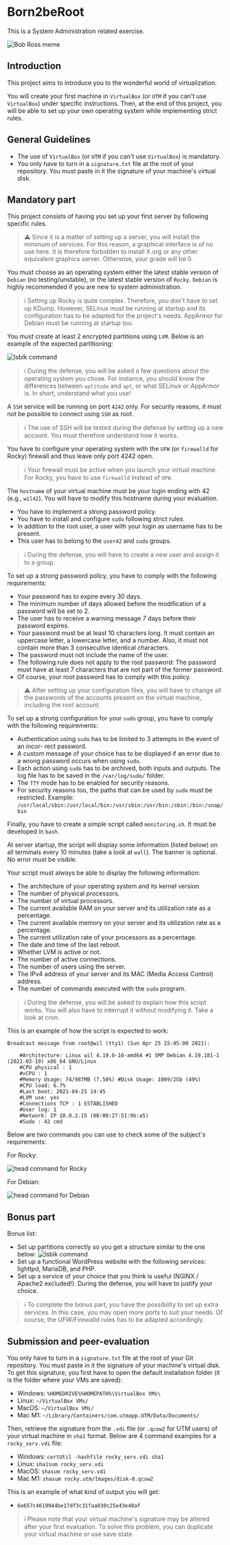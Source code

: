 # Born2beRoot

This is a System Administration related exercise.

![Bob Ross meme](./assets/bob-ross.jpg)

## Introduction

This project aims to introduce you to the wonderful world of virtualization.

You will create your first machine in `VirtualBox` (or `UTM` if you can't use `VirtualBox`)
under specific instructions.
Then, at the end of this project, you will be able to set up your own operating system while implementing strict rules.

## General Guidelines

- The use of `VirtualBox` (or `UTM` if you can't use `VirtualBox`) is mandatory.
- You only have to turn in a `signature.txt` file at the root of your repository.
You must paste in it the signature of your machine's virtual disk.

## Mandatory part

This project consists of having you set up your first server by following specific rules.

> ⚠️ Since it is a matter of setting up a server, you will install the minimum of services.
> For this reason, a graphical interface is of no use here.
> It is therefore forbidden to install X.org or any other equivalent graphics server.
> Otherwise, your grade will be 0.

You must choose as an operating system either the latest stable version of `Debian`
(no testing/unstable), or the latest stable version of `Rocky`.
`Debian` is highly recommended if you are new to system administration.

> ℹ️ Setting up Rocky is quite complex. Therefore, you don't have to set up KDump.
> However, SELinux must be running at startup and its configuration has to be adapted for the project's needs.
> AppArmor for Debian must be running at startup too.

You must create at least 2 encrypted partitions using `LVM`. Below is an example of the
expected partitioning:

![lsblk command](./assets/lsblk1.png)

> ℹ️ During the defense, you will be asked a few questions about the operating system you chose.
> For instance, you should know the differences between `aptitude` and `apt`, or what SELinux or AppArmor is.
> In short, understand what you use!

A `SSH` service will be running on port `4242` only.
For security reasons, it must not be possible to connect using `SSH` as root.

> ℹ️ The use of SSH will be tested during the defense by setting up a new account.
> You must therefore understand how it works.

You have to configure your operating system with the `UFW` (or `firewalld` for Rocky)
firewall and thus leave only port 4242 open.

> ℹ️ Your firewall must be active when you launch your virtual machine.
> For Rocky, you have to use `firewalld` instead of `UFW`.

The `hostname` of your virtual machine must be your login ending with 42 (e.g., `wil42`).
You will have to modify this hostname during your evaluation.

- You have to implement a strong password policy.
- You have to install and configure `sudo` following strict rules.
- In addition to the root user, a user with your login as username has to be present.
- This user has to belong to the `user42` and `sudo` groups.

> ℹ️ During the defense, you will have to create a new user and assign it to a group.

To set up a strong password policy, you have to comply with the following requirements:

- Your password has to expire every 30 days.
- The minimum number of days allowed before the modification of a password will be set to 2.
- The user has to receive a warning message 7 days before their password expires.
- Your password must be at least 10 characters long. It must contain an uppercase letter, a lowercase letter, and a number. Also, it must not contain more than 3 consecutive identical characters.
- The password must not include the name of the user.
- The following rule does not apply to the root password: The password must have at least 7 characters that are not part of the former password.
- Of course, your root password has to comply with this policy.

> ⚠️ After setting up your configuration files, you will have to change all the passwords of the accounts present on the virtual machine, including the root account.

To set up a strong configuration for your `sudo` group, you have to comply with the following requirements:

- Authentication using `sudo` has to be limited to 3 attempts in the event of an incor- rect password.
- A custom message of your choice has to be displayed if an error due to a wrong password occurs when using `sudo`.
- Each action using `sudo` has to be archived, both inputs and outputs. The log file has to be saved in the `/var/log/sudo/` folder.
- The `TTY` mode has to be enabled for security reasons.
- For security reasons too, the paths that can be used by `sudo` must be restricted.
	Example: `/usr/local/sbin:/usr/local/bin:/usr/sbin:/usr/bin:/sbin:/bin:/snap/bin`

Finally, you have to create a simple script called `monitoring.sh`. It must be developed in `bash`.

At server startup, the script will display some information (listed below) on all terminals every 10 minutes (take a look at `wall`).
The banner is optional. No error must be visible.

Your script must always be able to display the following information:

- The architecture of your operating system and its kernel version.
- The number of physical processors.
- The number of virtual processors.
- The current available RAM on your server and its utilization rate as a percentage.
- The current available memory on your server and its utilization rate as a percentage.
- The current utilization rate of your processors as a percentage.
- The date and time of the last reboot.
- Whether LVM is active or not.
- The number of active connections.
- The number of users using the server.
- The IPv4 address of your server and its MAC (Media Access Control) address.
- The number of commands executed with the `sudo` program.

> ℹ️ During the defense, you will be asked to explain how this script works.
> You will also have to interrupt it without modifying it.
> Take a look at cron.

This is an example of how the script is expected to work:

```
Broadcast message from root@wil (tty1) (Sun Apr 25 15:45:00 2021):

	#Architecture: Linux wil 4.19.0-16-amd64 #1 SMP Debian 4.19.181-1 (2021-03-19) x86_64 GNU/Linux
	#CPU physical : 1
	#vCPU : 1
	#Memory Usage: 74/987MB (7.50%) #Disk Usage: 1009/2Gb (49%)
	#CPU load: 6.7%
	#Last boot: 2021-04-25 14:45
	#LVM use: yes
	#Connections TCP : 1 ESTABLISHED
	#User log: 1
	#Network: IP 10.0.2.15 (08:00:27:51:9b:a5)
	#Sudo : 42 cmd
```

Below are two commands you can use to check some of the subject's requirements:

For Rocky:

![head command for Rocky](./assets/head-rocky.png)

For Debian:

![head command for Debian](./assets/head-debian.png)

## Bonus part

Bonus list:

- Set up partitions correctly so you get a structure similar to the one below:
	![lsblk command](./assets/lsblk2.png)
- Set up a functional WordPress website with the following services: lighttpd, MariaDB, and PHP.
- Set up a service of your choice that you think is useful (NGINX / Apache2 excluded!).
	During the defense, you will have to justify your choice.

> ℹ️ To complete the bonus part, you have the possibility to set up extra services.
> In this case, you may open more ports to suit your needs.
> Of course, the UFW/Firewalld rules has to be adapted accordingly.

## Submission and peer-evaluation

You only have to turn in a `signature.txt` file at the root of your Git repository.
You must paste in it the signature of your machine's virtual disk.
To get this signature, you first have to open the default installation folder (it is the folder where your VMs are saved):

- Windows: `%HOMEDRIVE%%HOMEPATH%\VirtualBox VMs\`
- Linux: `~/VirtualBox VMs/`
- MacOS: `~/VirtualBox VMs/`
- Mac M1: `~/Library/Containers/com.utmapp.UTM/Data/Documents/`

Then, retrieve the signature from the `.vdi` file (or `.qcow2` for UTM users) of your virtual machine in `sha1` format.
Below are 4 command examples for a `rocky_serv.vdi` file:

- Windows: `certUtil -hashfile rocky_serv.vdi sha1`
- Linux: `sha1sum rocky_serv.vdi`
- MacOS: `shasum rocky_serv.vdi`
- Mac M1: `shasum rocky.utm/Images/disk-0.qcow2`

This is an example of what kind of output you will get:
- `6e657c4619944be17df3c31faa030c25e43e40af`

> ℹ️ Please note that your virtual machine's signature may be altered after your first evaluation.
> To solve this problem, you can duplicate your virtual machine or use save state.
